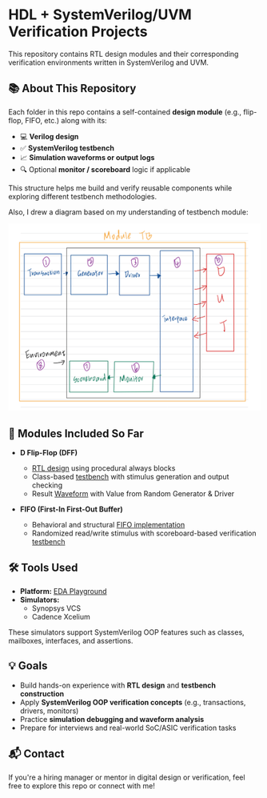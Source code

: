 # HDL + SystemVerilog/UVM Verification Projects

This repository contains RTL design modules and their corresponding verification environments written in SystemVerilog and UVM.

## 📚 About This Repository

Each folder in this repo contains a self-contained **design module** (e.g., flip-flop, FIFO, etc.) along with its:

- 💻 **Verilog design**
- ✅ **SystemVerilog testbench**
- 📈 **Simulation waveforms or output logs**
- 🔍 Optional **monitor / scoreboard** logic if applicable

This structure helps me build and verify reusable components while exploring different testbench methodologies.

Also, I drew a diagram based on my understanding of testbench module:

![TestbenchModule](docs/Testbench%20Module%20Components.jpeg)


## 📁 Modules Included So Far

- **D Flip-Flop (DFF)**
  - [RTL design](D-Flipflop/dff_design.v) using procedural always blocks
  - Class-based [testbench](D-Flipflop/dff_tb1.sv) with stimulus generation and output checking
  - Result [Waveform](D-Flipflop/dff_wave1.png) with Value from Random Generator & Driver

- **FIFO (First-In First-Out Buffer)**
  - Behavioral and structural [FIFO implementation](FIFO/fifo_design.v)
  - Randomized read/write stimulus with scoreboard-based verification [testbench](FIFO/fifo_tb.sv)



## 🛠 Tools Used

- **Platform:** [EDA Playground](https://edaplayground.com/)
- **Simulators:** 
  - Synopsys VCS
  - Cadence Xcelium

These simulators support SystemVerilog OOP features such as classes, mailboxes, interfaces, and assertions.


## 💡 Goals

- Build hands-on experience with **RTL design** and **testbench construction**
- Apply **SystemVerilog OOP verification concepts** (e.g., transactions, drivers, monitors)
- Practice **simulation debugging and waveform analysis**
- Prepare for interviews and real-world SoC/ASIC verification tasks



## 📬 Contact

If you're a hiring manager or mentor in digital design or verification, feel free to explore this repo or connect with me!

